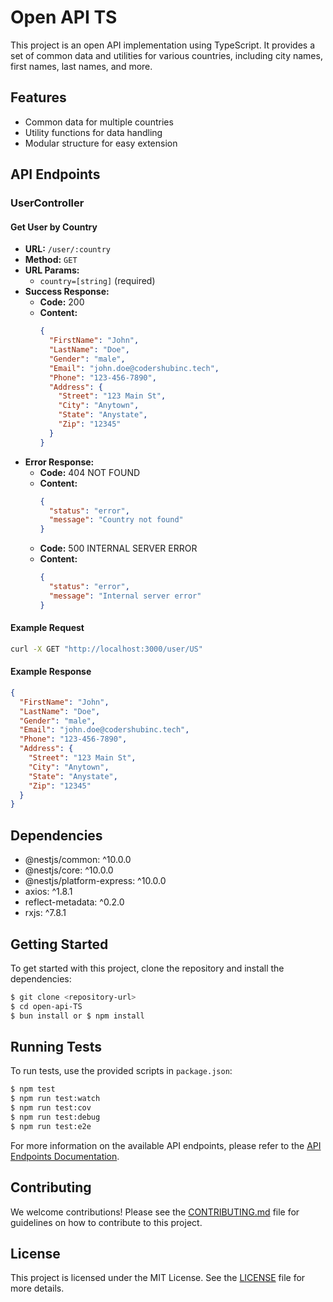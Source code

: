 # Open API TS

This project is an open API implementation using TypeScript. It provides a set of common data and utilities for various countries, including city names, first names, last names, and more.

## Features

- Common data for multiple countries
- Utility functions for data handling
- Modular structure for easy extension

## API Endpoints

### UserController

#### Get User by Country

- **URL:** `/user/:country`
- **Method:** `GET`
- **URL Params:** 
  - `country=[string]` (required)
- **Success Response:**
  - **Code:** 200
  - **Content:** 
    ```json
    {
      "FirstName": "John",
      "LastName": "Doe",
      "Gender": "male",
      "Email": "john.doe@codershubinc.tech",
      "Phone": "123-456-7890",
      "Address": {
        "Street": "123 Main St",
        "City": "Anytown",
        "State": "Anystate",
        "Zip": "12345"
      }
    }
    ```
- **Error Response:**
  - **Code:** 404 NOT FOUND
  - **Content:** 
    ```json
    {
      "status": "error",
      "message": "Country not found"
    }
    ```
  - **Code:** 500 INTERNAL SERVER ERROR
  - **Content:** 
    ```json
    {
      "status": "error",
      "message": "Internal server error"
    }
    ```

#### Example Request

```bash
curl -X GET "http://localhost:3000/user/US"
```

#### Example Response

```json
{
  "FirstName": "John",
  "LastName": "Doe",
  "Gender": "male",
  "Email": "john.doe@codershubinc.tech",
  "Phone": "123-456-7890",
  "Address": {
    "Street": "123 Main St",
    "City": "Anytown",
    "State": "Anystate",
    "Zip": "12345"
  }
}
```

## Dependencies

- @nestjs/common: ^10.0.0
- @nestjs/core: ^10.0.0
- @nestjs/platform-express: ^10.0.0
- axios: ^1.8.1
- reflect-metadata: ^0.2.0
- rxjs: ^7.8.1

## Getting Started

To get started with this project, clone the repository and install the dependencies:

```bash
$ git clone <repository-url>
$ cd open-api-TS
$ bun install or $ npm install
```

## Running Tests

To run tests, use the provided scripts in `package.json`:

```bash
$ npm test
$ npm run test:watch
$ npm run test:cov
$ npm run test:debug
$ npm run test:e2e
```

For more information on the available API endpoints, please refer to the [API Endpoints Documentation](src/api/v0.1/api-endpoints.md).

## Contributing

We welcome contributions! Please see the [CONTRIBUTING.md](CONTRIBUTING.md) file for guidelines on how to contribute to this project.

## License

This project is licensed under the MIT License. See the [LICENSE](LICENSE) file for more details.
